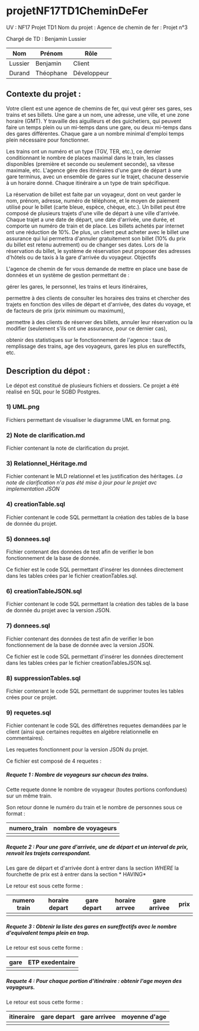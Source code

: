 # projetNF17TD1CheminDeFer

UV : NF17
Projet TD1
Nom du projet : Agence de chemin de fer : Projet n°3

Chargé de TD : Benjamin Lussier

| Nom | Prénom | Rôle |
| ------ | ------ | ------ |
| Lussier | Benjamin | Client |
| Durand | Théophane | Développeur|

## Contexte du projet :

Votre client est une agence de chemins de fer, qui veut gérer ses gares, ses trains et ses billets. Une gare a un nom, une adresse, une ville, et une zone horaire (GMT). Y travaille des aiguilleurs et des guichetiers, qui peuvent faire un temps plein ou un mi-temps dans une gare, ou deux mi-temps dans des gares différentes. Chaque gare a un nombre minimal d'emploi temps plein nécessaire pour fonctionner.

Les trains ont un numéro et un type (TGV, TER, etc.), ce dernier conditionnant le nombre de places maximal dans le train, les classes disponibles (première et seconde ou seulement seconde), sa vitesse maximale, etc. L'agence gère des itinéraires d'une gare de départ à une gare terminus, avec un ensemble de gares sur le trajet, chacune desservie à un horaire donné. Chaque itinéraire a un type de train spécifique.

La réservation de billet est faite par un voyageur, dont on veut garder le nom, prénom, adresse, numéro de téléphone, et le moyen de paiement utilisé pour le billet (carte bleue, espèce, chèque, etc.). Un billet peut être composé de plusieurs trajets d'une ville de départ à une ville d'arrivée. Chaque trajet a une date de départ, une date d'arrivée, une durée, et comporte un numéro de train et de place. Les billets achetés par internet ont une réduction de 10%. De plus, un client peut acheter avec le billet une assurance qui lui permettra d'annuler gratuitement son billet (10% du prix du billet est retenu autrement) ou de changer ses dates. Lors de la réservation du billet, le système de réservation peut proposer des adresses d'hôtels ou de taxis à la gare d'arrivée du voyageur.
Objectifs

L'agence de chemin de fer vous demande de mettre en place une base de données et un système de gestion permettant de :

gérer les gares, le personnel, les trains et leurs itinéraires,

permettre à des clients de consulter les horaires des trains et chercher des trajets en fonction des villes de départ et d'arrivée, des dates du voyage, et de facteurs de prix (prix minimum ou maximum),

permettre à des clients de réserver des billets, annuler leur réservation ou la modifier (seulement s'ils ont une assurance, pour ce dernier cas),

obtenir des statistiques sur le fonctionnement de l'agence : taux de remplissage des trains, age des voyageurs, gares les plus en sureffectifs, etc.


## Description du dépot :
Le dépot est constitué de plusieurs fichiers et dossiers.
Ce projet a été réalisé en SQL pour le SGBD Postgres.

### 1) UML.png

Fichiers permettant de visualiser le diagramme UML en format png.

### 2) Note de clarification.md

Fichier contenant la note de clarification du projet.

### 3) Relationnel_Héritage.md

Fichier contenant le MLD relationnel et les justification des héritages.
*La note de clarification n'a pas été mise à jour pour le projet avc implementation JSON*


### 4) creationTable.sql

Fichier contenant le code SQL permettant la création des tables de la base de donnée du projet.

### 5) donnees.sql

Fichier contenant des données de test afin de verifier le bon fonctionnement de la base de donnée.

Ce fichier est le code SQL permettant d'insérer les données directement dans les tables crées par le fichier creationTables.sql.

### 6) creationTableJSON.sql

Fichier contenant le code SQL permettant la création des tables de la base de donnée du projet avec la version JSON.

### 7) donnees.sql

Fichier contenant des données de test afin de verifier le bon fonctionnement de la base de donnée avec la version JSON.

Ce fichier est le code SQL permettant d'insérer les données directement dans les tables crées par le fichier creationTablesJSON.sql.

### 8) suppressionTables.sql

Fichier contenant le code SQL permettant de supprimer toutes les tables crées pour ce projet.


### 9) requetes.sql

Fichier contenant le code SQL des différetnes requetes demandées par le client (ainsi que certaines requêtes en algèbre relationnelle en commentaires).

Les requetes fonctionnent pour la version JSON du projet.

Ce fichier est composé de 4 requetes :
##### Requete 1 : Nombre de voyageurs sur chacun des trains.

Cette requete donne le nombre de voyageur (toutes portions confondues) sur un même train.

Son retour donne le numéro du train et le nombre de personnes sous ce format :

|numero_train | nombre de voyageurs|
|-|-|
| | |

##### Requete 2 : Pour une gare d'arrivée, une de départ et un interval de prix, renvoit les trajets correspondant.

Les gare de départ et d'arrivée dont à entrer dans la section *WHERE*
la fourchette de prix est à entrer dans la section * HAVING*

Le retour est sous cette forme :

numero train | horaire depart | gare depart | horaire arrvee | gare arrivee | prix
-|-|-|-|-|-
|||||

##### Requete 3 : Obtenir la liste des gares en sureffectifs avec le nombre d'equivalent temps plein en trop.

Le retour est sous cette forme :

|gare | ETP exedentaire|
|-|-|
|||

##### Requete 4 : Pour chaque portion d'itinéraire : obtenir l'age moyen des voyageurs.

Le retour est sous cette forme :

itineraire | gare depart | gare arrivee | moyenne d'age
-|-|-|-
|||
